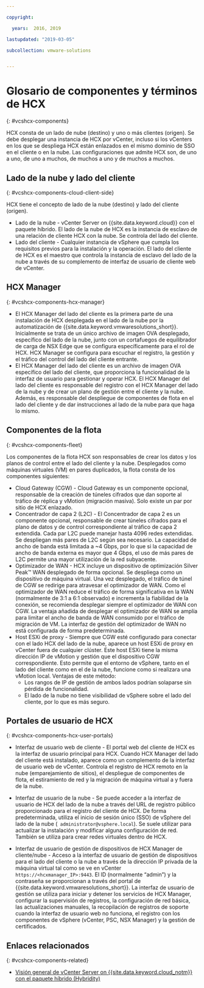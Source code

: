 ```yaml
---

copyright:

  years:  2016, 2019

lastupdated: "2019-03-05"

subcollection: vmware-solutions


---
```


# Glosario de componentes y términos de HCX
{: #vcshcx-components}

HCX consta de un lado de nube (destino) y uno o más clientes (origen). Se debe desplegar una instancia de HCX por vCenter, incluso si los vCenters en los que se despliega HCX están enlazados en el mismo dominio de SSO en el cliente o en la nube. Las configuraciones que admite HCX son, de uno a uno, de uno a muchos, de muchos a uno y de muchos a muchos.

## Lado de la nube y lado del cliente
{: #vcshcx-components-cloud-client-side}

HCX tiene el concepto de lado de la nube (destino) y lado del cliente (origen).
- Lado de la nube - vCenter Server on 	{{site.data.keyword.cloud}} con el paquete híbrido. El lado de la nube de HCX es la instancia de esclavo de una relación de cliente HCX con la nube. Se controla del lado del cliente.
- Lado del cliente - Cualquier instancia de vSphere que cumpla los requisitos previos para la instalación y la operación. El lado del cliente de HCX es el maestro que controla la instancia de esclavo del lado de la nube a través de su complemento de interfaz de usuario de cliente web de vCenter.

## HCX Manager
{: #vcshcx-components-hcx-manager}

- El HCX Manager del lado del cliente es la primera parte de una instalación de HCX desplegada en el lado de la nube por la automatización de {{site.data.keyword.vmwaresolutions_short}}.
Inicialmente se trata de un único archivo de imagen OVA desplegado, específico del lado de la nube, junto con un cortafuegos de equilibrador de carga de NSX Edge que se configura específicamente para el rol de HCX. HCX Manager se configura para
escuchar el registro, la gestión y el tráfico del control del lado del cliente entrante.
- El HCX Manager del lado del cliente es un archivo de imagen OVA específico del lado del cliente, que proporciona la funcionalidad de la interfaz de usuario para gestionar y operar HCX. El HCX Manager del lado del cliente es responsable del registro con el HCX Manager del lado de la nube y de crear un plano de gestión entre el cliente y la nube. Además, es responsable del despliegue de componentes de flota en el lado del cliente y de dar instrucciones al lado de la nube para que haga lo mismo.

## Componentes de la flota
{: #vcshcx-components-fleet}

Los componentes de la flota HCX son responsables de crear los datos y los planos de control entre el lado del cliente y la nube. Desplegados como máquinas virtuales (VM) en pares duplicados, la flota consta de los componentes siguientes:

- Cloud Gateway (CGW) - Cloud Gateway es un componente opcional, responsable de la creación de túneles cifrados que dan soporte al tráfico de réplica y vMotion (migración masiva). Solo existe un par por sitio de HCX enlazado.
- Concentrador de capa 2 (L2C) - El Concentrador de capa 2 es un componente opcional, responsable de crear túneles cifrados para el plano de datos y de control correspondiente al tráfico de capa 2 extendida. Cada par L2C puede manejar hasta 4096 redes extendidas. Se despliegan más pares de L2C según sea necesario. La capacidad de ancho de banda está limitada a ~4 Gbps, por lo que si la capacidad de ancho de banda externa es mayor que 4 Gbps, el uso de más pares de L2C permite una mayor utilización de la red subyacente.
- Optimizador de WAN - HCX incluye un dispositivo de optimización Silver Peak™ WAN
desplegado de forma opcional. Se despliega como un dispositivo de máquina virtual. Una vez desplegado, el tráfico de túnel de
CGW se redirige para atravesar el optimizador de WAN.
Como el optimizador de WAN reduce el tráfico de forma significativa en la WAN
(normalmente de 3:1 a 6:1 observado) e incrementa la fiabilidad de la conexión, se recomienda desplegar siempre el optimizador de WAN con CGW. La ventaja añadida de desplegar el optimizador de WAN se amplía para limitar el ancho de banda de WAN consumido por el tráfico de migración de VM. La interfaz de gestión del optimizador de WAN no está configurada de forma predeterminada.
- Host ESXi de proxy - Siempre que CGW esté configurado para conectar con el lado HCX del lado de la nube, aparece un host ESXi de proxy en vCenter fuera de cualquier clúster. Este host ESXi tiene la misma dirección IP de vMotion y gestión que el dispositivo CGW correspondiente. Esto permite que el entorno de vSphere, tanto en el lado del cliente como en el de la nube, funcione como si realizara una vMotion local. Ventajas de este método:
    - Los rangos de IP de gestión de ambos lados podrían solaparse sin pérdida de funcionalidad.
    - El lado de la nube no tiene visibilidad de vSphere sobre el lado del cliente, por lo que es más seguro.

## Portales de usuario de HCX
{: #vcshcx-components-hcx-user-portals}

- Interfaz de usuario web de cliente - El portal web del cliente de HCX es la interfaz de usuario principal para HCX. Cuando HCX Manager del lado del cliente está instalado, aparece como un complemento de la interfaz de usuario web de vCenter. Controla el registro de HCX remoto en la nube (emparejamiento de sitios), el despliegue de componentes de flota, el estiramiento de red y la migración de máquina virtual a y fuera de la nube.

- Interfaz de usuario de la nube - Se puede acceder a la interfaz de usuario de HCX del lado de la nube a través del URL de registro público proporcionado para el registro del cliente de HCX. De forma predeterminada, utiliza el inicio de sesión único (SSO) de vSphere del lado de la nube (` administrator@vsphere.local`). Se suele utilizar para actualizar la instalación y modificar alguna configuración de red. También se utiliza para crear redes virtuales dentro de HCX.

- Interfaz de usuario de gestión de dispositivos de HCX Manager de cliente/nube - Acceso a la interfaz de usuario de gestión de dispositivos para el lado del cliente o la nube a través de la dirección IP privada de la máquina virtual tal como se ve en vCenter `https://<hcxmanager_IP>:9443`. El ID (normalmente “admin”) y la contraseña se proporcionan a través del portal de {{site.data.keyword.vmwaresolutions_short}}. La interfaz de usuario de gestión se utiliza para iniciar y detener los servicios de HCX Manager, configurar la supervisión de registros, la configuración de red básica, las actualizaciones manuales, la recopilación de registros de soporte cuando la interfaz de usuario web no funciona, el registro con los componentes de vSphere (vCenter, PSC, NSX Manager) y la gestión de certificados.

## Enlaces relacionados
{: #vcshcx-components-related}

* [Visión general de vCenter Server on {{site.data.keyword.cloud_notm}} con el paquete híbrido (Hybridity)](/docs/services/vmwaresolutions/archiref/vcs?topic=vmware-solutions-vcs-hybridity-intro)   

